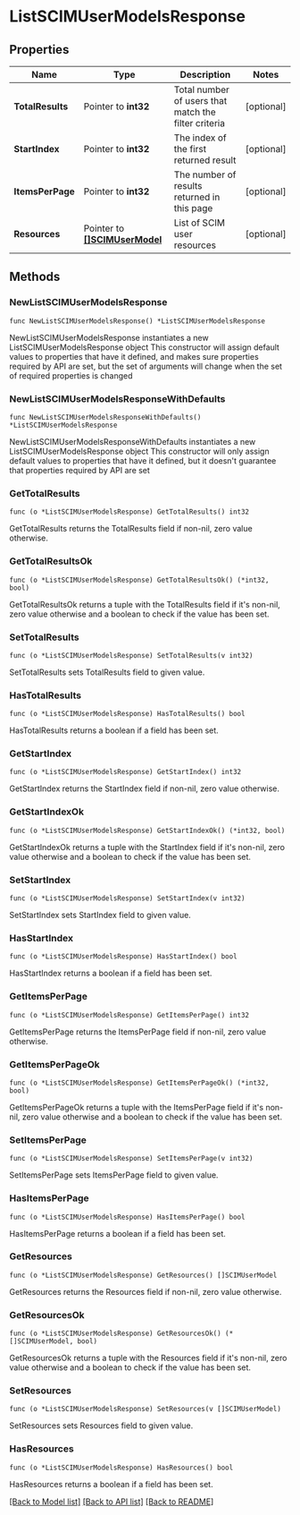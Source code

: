 # ListSCIMUserModelsResponse

## Properties

Name | Type | Description | Notes
------------ | ------------- | ------------- | -------------
**TotalResults** | Pointer to **int32** | Total number of users that match the filter criteria | [optional] 
**StartIndex** | Pointer to **int32** | The index of the first returned result | [optional] 
**ItemsPerPage** | Pointer to **int32** | The number of results returned in this page | [optional] 
**Resources** | Pointer to [**[]SCIMUserModel**](SCIMUserModel.md) | List of SCIM user resources | [optional] 

## Methods

### NewListSCIMUserModelsResponse

`func NewListSCIMUserModelsResponse() *ListSCIMUserModelsResponse`

NewListSCIMUserModelsResponse instantiates a new ListSCIMUserModelsResponse object
This constructor will assign default values to properties that have it defined,
and makes sure properties required by API are set, but the set of arguments
will change when the set of required properties is changed

### NewListSCIMUserModelsResponseWithDefaults

`func NewListSCIMUserModelsResponseWithDefaults() *ListSCIMUserModelsResponse`

NewListSCIMUserModelsResponseWithDefaults instantiates a new ListSCIMUserModelsResponse object
This constructor will only assign default values to properties that have it defined,
but it doesn't guarantee that properties required by API are set

### GetTotalResults

`func (o *ListSCIMUserModelsResponse) GetTotalResults() int32`

GetTotalResults returns the TotalResults field if non-nil, zero value otherwise.

### GetTotalResultsOk

`func (o *ListSCIMUserModelsResponse) GetTotalResultsOk() (*int32, bool)`

GetTotalResultsOk returns a tuple with the TotalResults field if it's non-nil, zero value otherwise
and a boolean to check if the value has been set.

### SetTotalResults

`func (o *ListSCIMUserModelsResponse) SetTotalResults(v int32)`

SetTotalResults sets TotalResults field to given value.

### HasTotalResults

`func (o *ListSCIMUserModelsResponse) HasTotalResults() bool`

HasTotalResults returns a boolean if a field has been set.

### GetStartIndex

`func (o *ListSCIMUserModelsResponse) GetStartIndex() int32`

GetStartIndex returns the StartIndex field if non-nil, zero value otherwise.

### GetStartIndexOk

`func (o *ListSCIMUserModelsResponse) GetStartIndexOk() (*int32, bool)`

GetStartIndexOk returns a tuple with the StartIndex field if it's non-nil, zero value otherwise
and a boolean to check if the value has been set.

### SetStartIndex

`func (o *ListSCIMUserModelsResponse) SetStartIndex(v int32)`

SetStartIndex sets StartIndex field to given value.

### HasStartIndex

`func (o *ListSCIMUserModelsResponse) HasStartIndex() bool`

HasStartIndex returns a boolean if a field has been set.

### GetItemsPerPage

`func (o *ListSCIMUserModelsResponse) GetItemsPerPage() int32`

GetItemsPerPage returns the ItemsPerPage field if non-nil, zero value otherwise.

### GetItemsPerPageOk

`func (o *ListSCIMUserModelsResponse) GetItemsPerPageOk() (*int32, bool)`

GetItemsPerPageOk returns a tuple with the ItemsPerPage field if it's non-nil, zero value otherwise
and a boolean to check if the value has been set.

### SetItemsPerPage

`func (o *ListSCIMUserModelsResponse) SetItemsPerPage(v int32)`

SetItemsPerPage sets ItemsPerPage field to given value.

### HasItemsPerPage

`func (o *ListSCIMUserModelsResponse) HasItemsPerPage() bool`

HasItemsPerPage returns a boolean if a field has been set.

### GetResources

`func (o *ListSCIMUserModelsResponse) GetResources() []SCIMUserModel`

GetResources returns the Resources field if non-nil, zero value otherwise.

### GetResourcesOk

`func (o *ListSCIMUserModelsResponse) GetResourcesOk() (*[]SCIMUserModel, bool)`

GetResourcesOk returns a tuple with the Resources field if it's non-nil, zero value otherwise
and a boolean to check if the value has been set.

### SetResources

`func (o *ListSCIMUserModelsResponse) SetResources(v []SCIMUserModel)`

SetResources sets Resources field to given value.

### HasResources

`func (o *ListSCIMUserModelsResponse) HasResources() bool`

HasResources returns a boolean if a field has been set.


[[Back to Model list]](../README.md#documentation-for-models) [[Back to API list]](../README.md#documentation-for-api-endpoints) [[Back to README]](../README.md)



